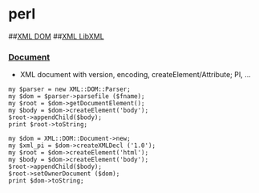 # perl

##[XML DOM](http://www.cgi101.com/modules/XML.dom.html)
##[XML LibXML](http://search.cpan.org/~shlomif/XML-LibXML/LibXML.pod)
### [Document](http://search.cpan.org/dist/XML-LibXML/lib/XML/LibXML/Document.pod)
 - XML document with version, encoding, createElement/Attribute; PI, ...

```
my $parser = new XML::DOM::Parser;
my $dom = $parser->parsefile ($fname); 
my $root = $dom->getDocumentElement();
my $body = $dom->createElement('body');
$root->appendChild($body);
print $root->toString;
```

```
my $dom = XML::DOM::Document->new;
my $xml_pi = $dom->createXMLDecl ('1.0');
my $root = $dom->createElement('html');
my $body = $dom->createElement('body');
$root->appendChild($body);
$root->setOwnerDocument ($dom);
print $dom->toString;
```
